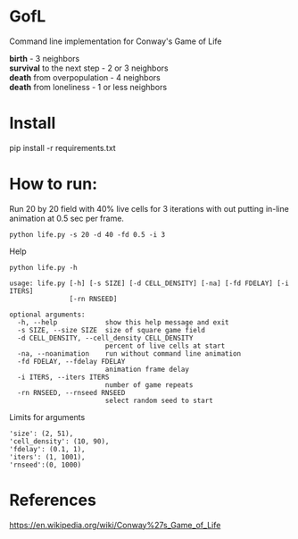 # GofL
Command line implementation for Conway's Game of Life

**birth** - 3 neighbors  
**survival** to the next step - 2 or 3 neighbors  
**death** from overpopulation - 4 neighbors  
**death** from loneliness - 1 or less neighbors   

# Install
pip install -r requirements.txt

# How to run:

Run 20 by 20 field with 40% live cells for 3 iterations with out putting in-line animation at 0.5 sec per frame.
```
python life.py -s 20 -d 40 -fd 0.5 -i 3
```
Help  
```
python life.py -h
```

```
usage: life.py [-h] [-s SIZE] [-d CELL_DENSITY] [-na] [-fd FDELAY] [-i ITERS]
               [-rn RNSEED]

optional arguments:
  -h, --help            show this help message and exit
  -s SIZE, --size SIZE  size of square game field
  -d CELL_DENSITY, --cell_density CELL_DENSITY
                        percent of live cells at start
  -na, --noanimation    run without command line animation
  -fd FDELAY, --fdelay FDELAY
                        animation frame delay
  -i ITERS, --iters ITERS
                        number of game repeats
  -rn RNSEED, --rnseed RNSEED
                        select random seed to start

```
Limits for arguments  
```
'size': (2, 51),
'cell_density': (10, 90),
'fdelay': (0.1, 1),
'iters': (1, 1001),
'rnseed':(0, 1000)
```

# References
https://en.wikipedia.org/wiki/Conway%27s_Game_of_Life
